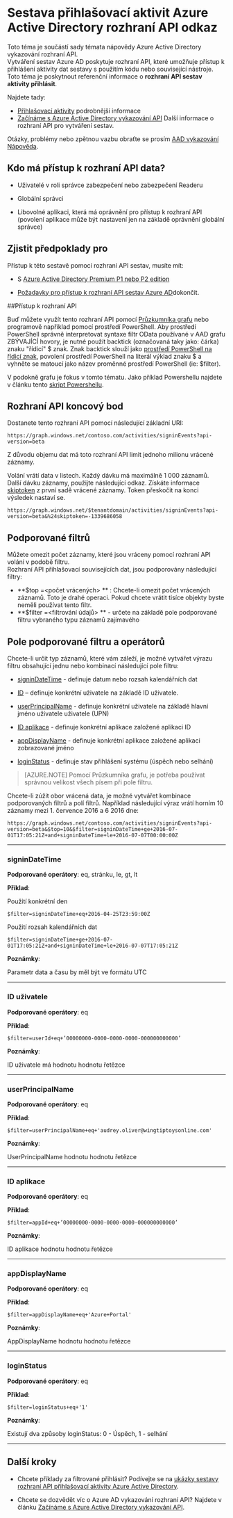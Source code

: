<properties
    pageTitle="Sestava přihlašovací aktivit Azure Active Directory rozhraní API odkaz | Microsoft Azure"
    description="Odkaz pro rozhraní API sestav přihlašovací aktivity Azure Active Directory"
    services="active-directory"
    documentationCenter=""
    authors="dhanyahk"
    manager="femila"
    editor=""/>

<tags
    ms.service="active-directory"
    ms.devlang="na"
    ms.topic="article"
    ms.tgt_pltfrm="na"
    ms.workload="identity"
    ms.date="09/25/2016"
    ms.author="dhanyahk;markvi"/>

# <a name="azure-active-directory-sign-in-activity-report-api-reference"></a>Sestava přihlašovací aktivit Azure Active Directory rozhraní API odkaz


Toto téma je součástí sady témata nápovědy Azure Active Directory vykazování rozhraní API.  
Vytváření sestav Azure AD poskytuje rozhraní API, které umožňuje přístup k přihlášení aktivity dat sestavy s použitím kódu nebo související nástroje.
Toto téma je poskytnout referenční informace o **rozhraní API sestav aktivity přihlásit**.

Najdete tady:

- [Přihlašovací aktivity](active-directory-reporting-azure-portal.md#sign-in-activities) podrobnější informace
- [Začínáme s Azure Active Directory vykazování API](active-directory-reporting-api-getting-started.md) Další informace o rozhraní API pro vytváření sestav.

Otázky, problémy nebo zpětnou vazbu obraťte se prosím [AAD vykazování Nápověda](mailto:aadreportinghelp@microsoft.com).



## <a name="who-can-access-the-api-data"></a>Kdo má přístup k rozhraní API data?

- Uživatelé v roli správce zabezpečení nebo zabezpečení Readeru

- Globální správci

- Libovolné aplikaci, která má oprávnění pro přístup k rozhraní API (povolení aplikace může být nastavení jen na základě oprávnění globální správce)



## <a name="prerequisites"></a>Zjistit předpoklady pro

Přístup k této sestavě pomocí rozhraní API sestav, musíte mít:

- S [Azure Active Directory Premium P1 nebo P2 edition](active-directory-editions.md)

- [Požadavky pro přístup k rozhraní API sestav Azure AD](active-directory-reporting-api-prerequisites.md)dokončit. 


##<a name="accessing-the-api"></a>Přístup k rozhraní API

Buď můžete využít tento rozhraní API pomocí [Průzkumníka grafu](https://graphexplorer2.cloudapp.net) nebo programově například pomocí prostředí PowerShell. Aby prostředí PowerShell správně interpretovat syntaxe filtr OData používané v AAD grafu ZBÝVAJÍCÍ hovory, je nutné použít backtick (označovaná taky jako: čárka) znaku "řídicí" $ znak. Znak backtick slouží jako [prostředí PowerShell na řídicí znak](https://technet.microsoft.com/library/hh847755.aspx), povolení prostředí PowerShell na literál výklad znaku $ a vyhněte se matoucí jako název proměnné prostředí PowerShell (ie: $filter).

V podokně grafu je fokus v tomto tématu. Jako příklad Powershellu najdete v článku tento [skript Powershellu](active-directory-reporting-api-sign-in-activity-samples.md#powershell-script).


## <a name="api-endpoint"></a>Rozhraní API koncový bod

Dostanete tento rozhraní API pomocí následující základní URI:  
    
    https://graph.windows.net/contoso.com/activities/signinEvents?api-version=beta  



Z důvodu objemu dat má toto rozhraní API limit jednoho milionu vrácené záznamy. 

Volání vrátí data v listech. Každý dávku má maximálně 1 000 záznamů.  
Další dávku záznamy, použijte následující odkaz. Získáte informace [skiptoken](https://msdn.microsoft.com/library/dd942121.aspx) z první sadě vrácené záznamy. Token přeskočit na konci výsledek nastaví se.  

    https://graph.windows.net/$tenantdomain/activities/signinEvents?api-version=beta&%24skiptoken=-1339686058


## <a name="supported-filters"></a>Podporované filtrů

Můžete omezit počet záznamy, které jsou vráceny pomocí rozhraní API volání v podobě filtru.  
Rozhraní API přihlašovací souvisejících dat, jsou podporovány následující filtry:

- **$top =\<počet vrácených\> ** : Chcete-li omezit počet vrácených záznamů. Toto je drahé operaci. Pokud chcete vrátit tisíce objekty byste neměli používat tento filtr.  
- **$filter =\<filtrování údajů\> ** - určete na základě pole podporované filtru vybraného typu záznamů zajímavého



## <a name="supported-filter-fields-and-operators"></a>Pole podporované filtru a operátorů

Chcete-li určit typ záznamů, které vám záleží, je možné vytvářet výrazu filtru obsahující jednu nebo kombinací následující pole filtru:

- [signinDateTime](#signindatetime) - definuje datum nebo rozsah kalendářních dat

- [ID](#userid) – definuje konkrétní uživatele na základě ID uživatele.

- [userPrincipalName](#userprincipalname) - definuje konkrétní uživatele na základě hlavní jméno uživatele uživatele (UPN)

- [ID aplikace](#appid) - definuje konkrétní aplikace založené aplikaci ID

- [appDisplayName](#appdisplayname) - definuje konkrétní aplikace založené aplikaci zobrazované jméno

- [loginStatus](#loginStatus) - definuje stav přihlášení systému (úspěch nebo selhání)


> [AZURE.NOTE] Pomocí Průzkumníka grafu, je potřeba používat správnou velikost všech písem při pole filtru.


Chcete-li zúžit obor vrácená data, je možné vytvářet kombinace podporovaných filtrů a polí filtrů. Například následující výraz vrátí horním 10 záznamy mezi 1. července 2016 a 6 2016 dne:

    https://graph.windows.net/contoso.com/activities/signinEvents?api-version=beta&$top=10&$filter=signinDateTime+ge+2016-07-01T17:05:21Z+and+signinDateTime+le+2016-07-07T00:00:00Z


----------

### <a name="signindatetime"></a>signinDateTime

**Podporované operátory**: eq, stránku, le, gt, lt

**Příklad**:

Použití konkrétní den

    $filter=signinDateTime+eq+2016-04-25T23:59:00Z  



Použití rozsah kalendářních dat    

    $filter=signinDateTime+ge+2016-07-01T17:05:21Z+and+signinDateTime+le+2016-07-07T17:05:21Z


**Poznámky**:

Parametr data a času by měl být ve formátu UTC 


----------

### <a name="userid"></a>ID uživatele

**Podporované operátory**: eq

**Příklad**:

    $filter=userId+eq+’00000000-0000-0000-0000-000000000000’

**Poznámky**:

ID uživatele má hodnotu hodnotu řetězce



----------

### <a name="userprincipalname"></a>userPrincipalName

**Podporované operátory**: eq

**Příklad**:

    $filter=userPrincipalName+eq+'audrey.oliver@wingtiptoysonline.com' 


**Poznámky**:

UserPrincipalName hodnotu hodnotu řetězce

----------

### <a name="appid"></a>ID aplikace

**Podporované operátory**: eq

**Příklad**:

    $filter=appId+eq+’00000000-0000-0000-0000-000000000000’



**Poznámky**:

ID aplikace hodnotu hodnotu řetězce

----------


### <a name="appdisplayname"></a>appDisplayName

**Podporované operátory**: eq

**Příklad**:

    $filter=appDisplayName+eq+'Azure+Portal' 


**Poznámky**:

AppDisplayName hodnotu hodnotu řetězce

----------

### <a name="loginstatus"></a>loginStatus

**Podporované operátory**: eq

**Příklad**:

    $filter=loginStatus+eq+'1'  


**Poznámky**:

Existují dva způsoby loginStatus: 0 - Úspěch, 1 - selhání

----------



## <a name="next-steps"></a>Další kroky

- Chcete příklady za filtrované přihlásit? Podívejte se na [ukázky sestavy rozhraní API přihlašovací aktivity Azure Active Directory](active-directory-reporting-api-sign-in-activity-samples.md).

- Chcete se dozvědět víc o Azure AD vykazování rozhraní API? Najdete v článku [Začínáme s Azure Active Directory vykazování API](active-directory-reporting-api-getting-started.md).